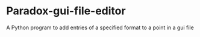 # Paradox-gui-file-editor
A Python program to add entries of a specified format to a point in a gui file
